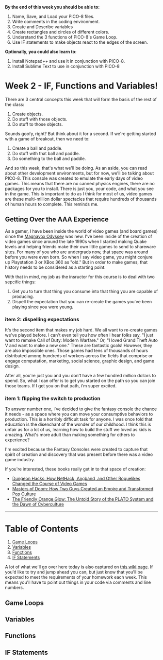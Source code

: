 **By the end of this week you should be able to:**
1. Name, Save, and Load your PICO-8 files.
1. Write comments in the coding environment.
1. Create and Describe variables 
1. Create rectangles and circles of different colors.
1. Understand the 3 functions of PICO-8's Game Loop.
1. Use IF statements to make objects react to the edges of the screen.

**Optionally, you could also learn to:**
1. Install Notepad++ and use it in conjunction with PICO-8.
1. Install Sublime Text to use in conjunction with PICO-8

# Week 2 - IF, Functions and Variables!
There are 3 central concepts this week that will form the basis of the rest of the class: 
1. Create objects.
1. Do stuff with those objects.
1. Do stuff to those objects.

Sounds goofy, right? But think about it for a second. If we're getting started with a game of breakout, then we need to: 

1. Create a ball and paddle.
1. Do stuff with that ball and paddle.
1. Do something to the ball and paddle.

And so this week, that's what we'll be doing. As an aside, you can read about other development environments, but for now, we'll be talking about PICO-8. This console was created to emulate the early days of video games. This means that there are no canned physics engines, there are no packages for you to install. There is just you, your code, and what you see in the game. This is important to do as I think for most of us, video games are these multi-million dollar spectacles that require hundreds of thousands of human hours to complete. This reminds me.

## Getting Over the AAA Experience
As a gamer, I have been inside the world of video games (and board games) since the [Magnavox Odyssey](https://gamehistory.org/first-video-game-commercial/) was new. I've been inside of the creation of video games since around the late 1990s when I started making Quake levels and helping friends make their own little games to send to shareware sites. For many of you who are undergrads now, that space was around before you were even born. So when I say video game, you might conjure up Playstation 3 or XBox 360 as "old." But in order to make games, that history needs to be considered as a starting point. 

With that in mind, my job as the insructor for this course is to deal with two sepcific things: 

1. Get you to turn that thing you consume into that thing you are capable of producing.
1. Dispell the expectation that you can re-create the games you've been playing since you were young.

### item 2: dispelling expectations
It's the second item that makes my job hard. We all want to re-create games we've played before. I can't even tell you how often I hear folks say, "I just want to remake Call of Duty: Modern Warfare." Or, "I loved Grand Theft Auto V and want to make a new one." These are fantastic goals! However, they are also impossible ones. Those games had tens of thousands of hours distributed among hundreds of workers across the fields that comprise or engage computation, marketing, social science, graphic design, and game design.

After all, you're just you and you don't have a few hundred million dollars to spend. So, what I can offer is to get you started on the path so you can join those teams. If I get you on that path, i'm super excited. 

### item 1: flipping the switch to production
To answer number one, i've decided to give the fantasy console the chance it needs - as a space where you can move your consumptive behaviors to production. This is a horribly difficult task for anyone. I was once told that education is the disenchant of the wonder of our childhood. I think this is unfair as for a lot of us, learning how to build the stuff we loved as kids is amazing. What's more adult than making something for others to experience? 

I'm excited because the Fantasy Consoles were created to capture that spirit of creation and discovery that was present before there was a video game industry. 

If you're interested, these books really get in to that space of creation:
* [Dungeon Hacks: How NetHack, Angband, and Other Roguelikes Changed the Course of Video Games](https://www.amazon.com/Dungeon-Hacks-NetHack-Angband-Roguelikes-ebook/dp/B012QP0Z7O/ref=sr_1_4?ie=UTF8&qid=1525273115&sr=8-4&keywords=roguelike)
* [Masters of Doom: How Two Guys Created an Empire and Transformed Pop Culture](https://www.amazon.com/Masters-Doom-Created-Transformed-Culture/dp/0812972155/ref=sr_1_1?ie=UTF8&qid=1525273157&sr=8-1&keywords=masters+of+doom)
* [The Friendly Orange Glow: The Untold Story of the PLATO System and the Dawn of Cyberculture](https://www.amazon.com/Friendly-Orange-Glow-Untold-Cyberculture/dp/1101871555/ref=sr_1_1?ie=UTF8&qid=1525273782&sr=8-1&keywords=the+friendly+orange+glow)

***
# Table of Contents
1. [Game Loops](#game-loops)
1. [Variables](#variables)
1. [Functions](#functions)
1. [IF Statements](#if-statements)

A lot of what we'll go over here today is also captured on [this wiki page](http://pico-8.wikia.com/wiki/Lua). If you'd like to try and jump ahead you can, but just know that you'll be expected to meet the requirements of your homework each week. This means you'll have to point out things in your code via comments and line numbers.

## Game Loops


## Variables


## Functions


## IF Statements
